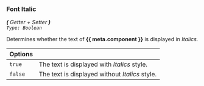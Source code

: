 ### Font Italic
_**\(** Getter + Setter **\)**  
`Type: Boolean`_

Determines whether the text of **{{ meta.component }}** is displayed in _Italics._

Options              | []()
-------------------- | ------------
`true `              | The text is displayed with _Italics_ style.
`false `             | The text is displayed without _Italics_ style.
